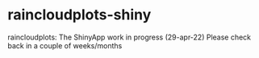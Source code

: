 # raincloudplots-shiny
raincloudplots: The ShinyApp
work in progress (29-apr-22)
Please check back in a couple of weeks/months
